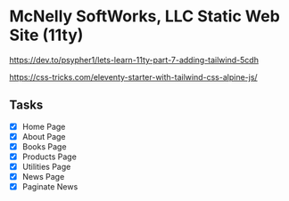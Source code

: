 # McNelly SoftWorks, LLC Static Web Site (11ty)

https://dev.to/psypher1/lets-learn-11ty-part-7-adding-tailwind-5cdh

https://css-tricks.com/eleventy-starter-with-tailwind-css-alpine-js/

## Tasks

- [x] Home Page
- [x] About Page
- [x] Books Page
- [x] Products Page
- [x] Utilities Page
- [x] News Page
- [x] Paginate News
